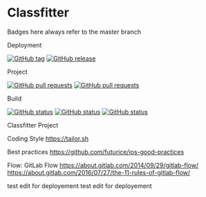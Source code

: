 # Classfitter

Badges here always refer to the master branch

Deployment 

[![GitHub tag](http://jamesjwood-shields.heroku.com/github/tag/classfitter/classfitter.svg?maxAge=2592000)]()
[![GitHub release](http://jamesjwood-shields.heroku.com/github/release/classfitter/classfitter.svg?maxAge=2592000)]()

Project

[![GitHub pull requests](http://jamesjwood-shields.heroku.com/github/issues/classfitter/classfitter.svg?maxAge=2592000)]()
[![GitHub pull requests](http://jamesjwood-shields.heroku.com/github/issues-pr/classfitter/classfitter.svg?maxAge=2592000)]()

Build

[![GitHub status](http://jamesjwood-shields.heroku.com/github/status/classfitter/classfitter/export_development.description.svg?label=build)]()
[![GitHub status](http://jamesjwood-shields.herokuapp.com/github/status/classfitter/classfitter/test-unit_test.description.svg?label=unit%20tests)]()
[![GitHub status](http://jamesjwood-shields.herokuapp.com/github/status/classfitter/classfitter/test-ui_test.description.svg?label=ui%20tests)]()

Classfitter Project

Coding Style
https://tailor.sh

Best practices
https://github.com/futurice/ios-good-practices

Flow: GitLab Flow 
https://about.gitlab.com/2014/09/29/gitlab-flow/
https://about.gitlab.com/2016/07/27/the-11-rules-of-gitlab-flow/

test edit for deployement
test edit for deployement
